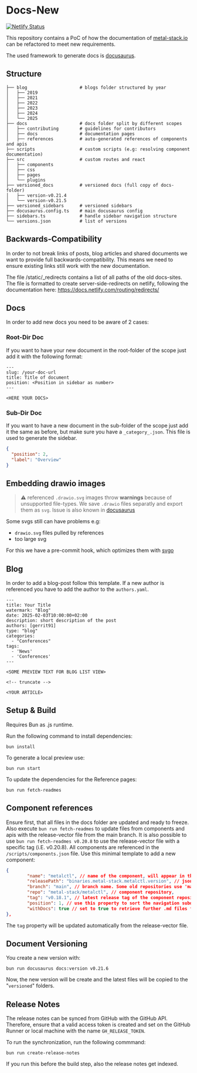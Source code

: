 # Docs-New

[![Netlify Status](https://api.netlify.com/api/v1/badges/f42ce2b4-45f8-4a11-9555-5a25f7a5e2aa/deploy-status)](https://app.netlify.com/projects/docs-new/deploys)

This repository contains a PoC of how the documentation of [metal-stack.io](https://metal-stack.io) can be refactored to meet new requirements.

The used framework to generate docs is [docusaurus](https://docusaurus.io).

## Structure

```
├── blog                    # blogs folder structured by year
│   ├── 2019
│   ├── 2021
│   ├── 2022
│   ├── 2023
│   ├── 2024
│   └── 2025
├── docs                    # docs folder split by different scopes
│   ├── contributing        # guidelines for contributors
│   ├── docs                # documentation pages
│   ├── references          # auto-generated references of components and apis
├── scripts                 # custom scripts (e.g: resolving component documentation)
├── src                     # custom routes and react
│   ├── components
│   ├── css
│   ├── pages
│   └── plugins
├── versioned_docs          # versioned docs (full copy of docs-folder)
│   ├── version-v0.21.4
│   └── version-v0.21.5
├── versioned_sidebars      # versioned sidebars
├── docusaurus.config.ts    # main docusaurus config
├── sidebars.ts             # handle sidebar navigation structure
└── versions.json           # list of versions
```

## Backwards-Compatibility

In order to not break links of posts, blog articles and shared documents we want to provide full backwards-compatibility.
This means we need to ensure existing links still work with the new documentation.

The file /static/_redirects contains a list of all paths of the old docs-sites. The file is formatted to create server-side-redirects on netlify, following the documentation here: https://docs.netlify.com/routing/redirects/

## Docs

In order to add new docs you need to be aware of 2 cases:

### Root-Dir Doc

If you want to have your new document in the root-folder of the scope just add it with the following format:

```
---
slug: /your-doc-url
title: Title of document
position: <Position in sidebar as number>
---

<HERE YOUR DOCS>
```

### Sub-Dir Doc

If you want to have a new document in the sub-folder of the scope just add it the same as before, but make sure you have a `_category_.json`.
This file is used to generate the sidebar.

```json
{
  "position": 2,
  "label": "Overview"
}
```

## Embedding drawio images

> ⚠️ referenced `.drawio.svg` images throw **warnings** because of unsupported file-types. We save `.drawio` files separatly and export them as `svg`. Issue is also known in [docusaurus](https://github.com/facebook/docusaurus/issues/9715)

Some svgs still can have problems e.g:

- `drawio.svg` files pulled by references
- too large svg

For this we have a pre-commit hook, which optimizes them with [svgo](https://github.com/svg/svgo)

## Blog

In order to add a blog-post follow this template. If a new author is referenced you have to add the author to the `authors.yaml`.

```
---
title: Your Title
watermark: "Blog"
date: 2025-02-03T10:00:00+02:00
description: short description of the post
authors: [gerrit91]
type: "blog"
categories:
  - "Conferences"
tags:
  - 'News'
  - 'Conferences'
---

<SOME PREVIEW TEXT FOR BLOG LIST VIEW>

<!-- truncate -->

<YOUR ARTICLE>
```

## Setup & Build

Requires Bun as .js runtime.

Run the following command to install dependencies:

```
bun install
```

To generate a local preview use:

```
bun run start
```

To update the dependencies for the Reference pages:

```
bun run fetch-readmes
```

## Component references
Ensure first, that all files in the docs folder are updated and ready to freeze. Also execute `bun run fetch-readmes` to update files from components and apis with the release-vector file from the main branch.
It is also possible to use `bun run fetch-readmes v0.20.8` to use the release-vector file with a specific tag (i.E. v0.20.8).
All components are referenced in the `/scripts/components.json` file. Use this minimal template to add a new component:

```json
{
        "name": "metalctl", // name of the component, will appear in the navigation
        "releasePath": "binaries.metal-stack.metalctl.version", // json-path of the version or tag in the release-vector
        "branch": "main", // branch name. Some old repositories use 'master'
        "repo": "metal-stack/metalctl", // component repository, 
        "tag": "v0.18.1", // latest release tag of the component repository
        "position": 1, // use this property to sort the navigation subdirectories
        "withDocs": true // set to true to retrieve further .md files from a /docs folder. With false, only the README.md will be retrieved.
},
```

The `tag` property will be updated automatically from the release-vector file.

## Document Versioning

You create a new version with:

```
bun run docusaurus docs:version v0.21.6
```

Now, the new version will be create and the latest files will be copied to the "`versioned`" folders.

## Release Notes
The release notes can be synced from GitHub with the GitHub API. Therefore, ensure that a valid access token is created and set on the GitHub Runner or local machine with the name `GH_RELEASE_TOKEN`.

To run the synchronization, run the following commmand:
```
bun run create-release-notes
```
If you run this before the build step, also the release notes get indexed.